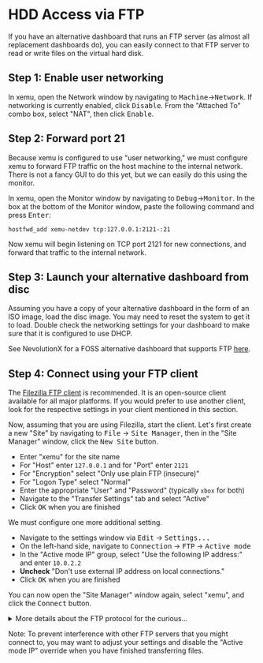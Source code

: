 # HDD Access via FTP

If you have an alternative dashboard that runs an FTP server (as almost all
replacement dashboards do), you can easily connect to that FTP server to read
or write files on the virtual hard disk.

## Step 1: Enable user networking

In xemu, open the Network window by navigating to
<kbd>Machine</kbd>&rarr;<kbd>Network</kbd>. If networking is currently
enabled, click <kbd>Disable</kbd>. From the "Attached To" combo box, select
"NAT", then click <kbd>Enable</kbd>.

## Step 2: Forward port 21

Because xemu is configured to use "user networking," we must configure xemu
to forward FTP traffic on the host machine to the internal network. There is
not a fancy GUI to do this yet, but we can easily do this using the monitor.

In xemu, open the Monitor window by navigating to
<kbd>Debug</kbd>&rarr;<kbd>Monitor</kbd>. In the box at the bottom of the
Monitor window, paste the following command and press <kbd>Enter</kbd>:

```
hostfwd_add xemu-netdev tcp:127.0.0.1:2121-:21
```

Now xemu will begin listening on TCP port 2121 for new connections, and forward
that traffic to the internal network.

## Step 3: Launch your alternative dashboard from disc

Assuming you have a copy of your alternative dashboard in the form of an ISO
image, load the disc image. You may need to reset the system to get it to
load. Double check the networking settings for your dashboard to make sure
that it is configured to use DHCP.

See NevolutionX for a FOSS alternative dashboard that supports FTP [here](https://github.com/dracc/NevolutionX).

## Step 4: Connect using your FTP client
The [Filezilla FTP client](https://filezilla-project.org/) is recommended. It
is an open-source client available for all major platforms. If you would
prefer to use another client, look for the respective settings in your client
mentioned in this section.

Now, assuming that you are using Filezilla, start the client. Let's first
create a new "Site" by navigating to <kbd>File</kbd> &rarr; <kbd>Site
Manager</kbd>, then in the "Site Manager" window, click the <kbd>New
Site</kbd> button.

* Enter "xemu" for the site name
* For "Host" enter `127.0.0.1` and for "Port" enter `2121`
* For "Encryption" select "Only use plain FTP (insecure)"
* For "Logon Type" select "Normal"
* Enter the appropriate "User" and "Password" (typically `xbox` for both)
* Navigate to the "Transfer Settings" tab and select "Active"
* Click <kbd>OK</kbd> when you are finished

We must configure one more additional setting.

* Navigate to the settings window via <kbd>Edit</kbd> &rarr; <kbd>Settings...</kbd>
* On the left-hand side, navigate to <kbd>Connection</kbd> &rarr; <kbd>FTP</kbd> &rarr; <kbd>Active mode</kbd>
* In the "Active mode IP" group, select "Use the following IP address:" and enter `10.0.2.2`
* **Uncheck** "Don't use external IP address on local connections."
* Click <kbd>OK</kbd> when you are finished

You can now open the "Site Manager" window again, select "xemu", and click the <kbd>Connect</kbd> button.

<details>
<summary>More details about the FTP protocol for the curious...</summary>
FTP has two modes: passive and active.

Passive mode involves the client first connecting to the server for control and
then again on another port other for data. The client first connects, then the
server gives it another address and port to connect to for data. The first
problem with this is that the server reports to the client the only IP address
that it knows (10.0.2.15) which is not correct for our needs--we need 127.0.0.1.
That's alright because we can override this in Filezilla. The second problem is
that we don't know which port the server is going to choose, so we can't forward
it ahead of time.

In active mode, the client first connects to the server, then the server
connects to the client! The client needs to give the IP address for the server
to connect to. By default, it will give your computer's IP address, but the
guest cannot connect to using that IP. So instead we need to override this
setting and provide the IP address that the guest should connect to to actually
connect to the host, which is 10.0.2.2.
</details>

Note: To prevent interference with other FTP servers that you might connect to,
you may want to adjust your settings and disable the "Active mode IP" override
when you have finished transferring files.
